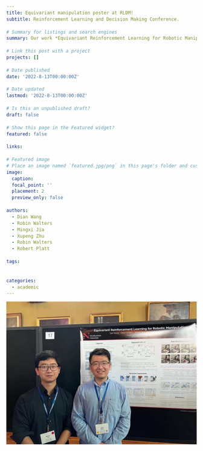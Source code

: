 ```yaml
---
title: Equivariant manipulation poster at RLDM!
subtitle: Reinforcement Learning and Decision Making Conference.

# Summary for listings and search engines
summary: Our work *Equivariant Reinforcement Learning for Robotic Manipulation* is presenting at The 5th Multidisciplinary Conference on Reinforcement Learning and Decision Making (RLDM2022) at Brown University!

# Link this post with a project
projects: []

# Date published
date: '2022-8-13T00:00:00Z'

# Date updated
lastmod: '2022-8-13T00:00:00Z'

# Is this an unpublished draft?
draft: false

# Show this page in the Featured widget?
featured: false

links:

# Featured image
# Place an image named `featured.jpg/png` in this page's folder and customize its options here.
image:
  caption:
  focal_point: ''
  placement: 2
  preview_only: false

authors:
  - Dian Wang
  - Robin Walters
  - Mingxi Jia
  - Xupeng Zhu
  - Robin Walters
  - Robert Platt

tags:


categories:
  - academic
---
```


  <img src="./pic.png" alt="drawing" width="900"/>
